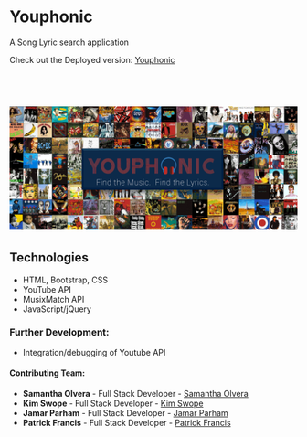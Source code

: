 # Youphonic
A Song Lyric search application 

Check out the Deployed version: [Youphonic](https://smolvera.github.io/Youphonic_App/)

<h1 align="center">
  <br>
  <img src="https://github.com/Southerngirl13/group-project-2/blob/master/assets/images/project.gif">
</h1>



## Technologies 
 - HTML, Bootstrap, CSS
 - YouTube API 
 - MusixMatch API
 - JavaScript/jQuery
 
### Further Development:
- Integration/debugging of Youtube API 

#### Contributing Team:

* **Samantha Olvera** - Full Stack Developer - [Samantha Olvera](https://github.com/smolvera)
* **Kim Swope** - Full Stack Developer - [Kim Swope](https://github.com/Southerngirl13)
* **Jamar Parham** - Full Stack Developer - [Jamar Parham](https://github.com/JParham23)
* **Patrick Francis** - Full Stack Developer - [Patrick Francis](https://github.com/pfrancis113)
